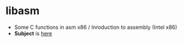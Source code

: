 # libasm
- Some C functions in asm x86 / Inroduction to assembly (Intel x86)
- **Subject** is [here](https://cdn.intra.42.fr/pdf/pdf/65317/en.subject.pdf)
